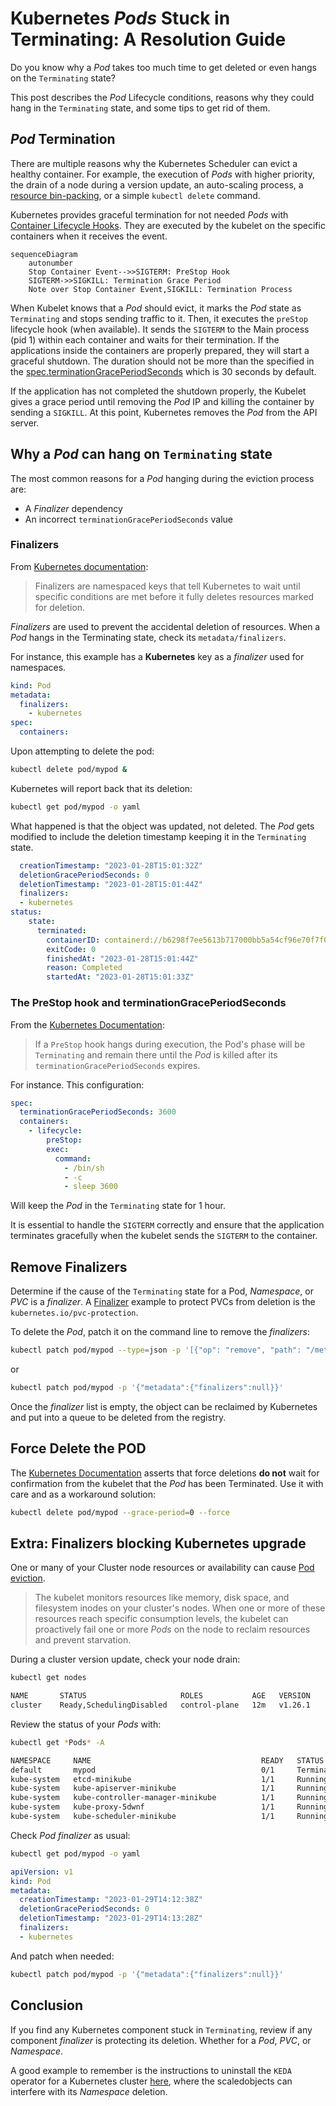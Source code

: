 # Kubernetes *Pods* Stuck in Terminating: A Resolution Guide

Do you know why a *Pod* takes too much time to get deleted or even hangs on the `Terminating` state?

This post describes the *Pod* Lifecycle conditions, reasons why they could hang in the `Terminating` state, and some tips to get rid of them.

## *Pod* Termination

There are multiple reasons why the Kubernetes Scheduler can evict a healthy container. For example, the execution of *Pods* with higher priority, the drain of a node during a version update, an auto-scaling process, a [resource bin-packing](https://kubernetes.io/docs/concepts/scheduling-eviction/resource-bin-packing/), or a simple `kubectl delete` command.

Kubernetes provides graceful termination for not needed *Pods* with [Container Lifecycle Hooks](https://kubernetes.io/docs/concepts/containers/container-lifecycle-hooks/#container-hooks). They are executed by the kubelet on the specific containers when it receives the event.

```mermaid
sequenceDiagram
    autonumber
    Stop Container Event-->>SIGTERM: PreStop Hook
    SIGTERM->>SIGKILL: Termination Grace Period
    Note over Stop Container Event,SIGKILL: Termination Process
```

When Kubelet knows that a *Pod* should evict, it marks the *Pod* state as `Terminating` and stops sending traffic to it. Then, it executes the `preStop` lifecycle hook (when available). It sends the `SIGTERM` to the Main process (pid 1) within each container and waits for their termination. If the applications inside the containers are properly prepared, they will start a graceful shutdown. The duration should not be more than the specified in the [spec.terminationGracePeriodSeconds](https://kubernetes.io/docs/reference/generated/kubernetes-api/v1.21/#podspec-v1-core) which is 30 seconds by default.

If the application has not completed the shutdown properly, the Kubelet gives a grace period until removing the *Pod* IP and killing the container by sending a `SIGKILL`. At this point, Kubernetes removes the *Pod* from the API server.

## Why a *Pod* can hang on `Terminating` state

The most common reasons for a *Pod* hanging during the eviction process are:

* A *Finalizer* dependency
* An incorrect `terminationGracePeriodSeconds` value

### Finalizers

From [Kubernetes documentation](https://kubernetes.io/docs/concepts/overview/working-with-objects/finalizers/):

> Finalizers are namespaced keys that tell Kubernetes to wait until specific conditions are met before it fully deletes resources marked for deletion.

*Finalizers* are used to prevent the accidental deletion of resources. When a *Pod* hangs in the Terminating state, check its `metadata/finalizers`.

For instance, this example has a **Kubernetes** key as a *finalizer* used for namespaces.

```yaml
kind: Pod
metadata:
  finalizers:
    - kubernetes
spec:
  containers:
```

Upon attempting to delete the pod:

```sh
kubectl delete pod/mypod &
```

Kubernetes will report back that its deletion:

```sh
kubectl get pod/mypod -o yaml
```

What happened is that the object was updated, not deleted. The *Pod* gets modified to include the deletion timestamp keeping it in the `Terminating` state.

```yaml
  creationTimestamp: "2023-01-28T15:01:32Z"
  deletionGracePeriodSeconds: 0
  deletionTimestamp: "2023-01-28T15:01:44Z"
  finalizers:
  - kubernetes
status:
    state:
      terminated:
        containerID: containerd://b6298f7ee5613b717000bb5a54cf96e70f7f0cb8dd8e1c3c5f9d115b0fbfc7c9
        exitCode: 0
        finishedAt: "2023-01-28T15:01:44Z"
        reason: Completed
        startedAt: "2023-01-28T15:01:33Z"
```

### The PreStop hook and terminationGracePeriodSeconds

From the [Kubernetes Documentation](https://kubernetes.io/docs/concepts/containers/container-lifecycle-hooks/#hook-handler-execution):

> If a `PreStop` hook hangs during execution, the Pod's phase will be `Terminating` and remain there until the *Pod* is killed after its `terminationGracePeriodSeconds` expires.

For instance. This configuration:

```yaml
spec:
  terminationGracePeriodSeconds: 3600
  containers:
    - lifecycle:
        preStop:
        exec:
          command:
            - /bin/sh
            - -c
            - sleep 3600
```

Will keep the *Pod* in the `Terminating` state for 1 hour.

It is essential to handle the `SIGTERM` correctly and ensure that the application terminates gracefully when the kubelet sends the `SIGTERM` to the container.

## Remove Finalizers

Determine if the cause of the `Terminating` state for a Pod, *Namespace*, or *PVC* is a *finalizer*. A [Finalizer](https://kubernetes.io/blog/2021/12/15/kubernetes-1-23-prevent-persistentvolume-leaks-when-deleting-out-of-order/) example to protect PVCs from deletion is the `kubernetes.io/pvc-protection`.

To delete the *Pod*, patch it on the command line to remove the *finalizers*:

```sh
kubectl patch pod/mypod --type=json -p '[{"op": "remove", "path": "/metadata/finalizers" }]'
```

or

```sh
kubectl patch pod/mypod -p '{"metadata":{"finalizers":null}}'
```

Once the *finalizer* list is empty, the object can be reclaimed by Kubernetes and put into a queue to be deleted from the registry.

## Force Delete the POD

The [Kubernetes Documentation](https://kubernetes.io/docs/tasks/run-application/force-delete-stateful-set-pod/#force-deletion) asserts that force deletions **do not** wait for confirmation from the kubelet that the *Pod* has been Terminated. Use it with care and as a workaround solution:

```sh
kubectl delete pod/mypod --grace-period=0 --force
```

## Extra: Finalizers blocking Kubernetes upgrade

One or many of your Cluster node resources or availability can cause [Pod eviction](https://kubernetes.io/docs/concepts/scheduling-eviction/node-pressure-eviction/).

>The kubelet monitors resources like memory, disk space, and filesystem inodes on your cluster's nodes. When one or more of these resources reach specific consumption levels, the kubelet can proactively fail one or more *Pods* on the node to reclaim resources and prevent starvation.

During a cluster version update, check your node drain:

```sh
kubectl get nodes
```

```sh
NAME       STATUS                     ROLES           AGE   VERSION
cluster    Ready,SchedulingDisabled   control-plane   12m   v1.26.1
```

Review the status of your *Pods* with:

```sh
kubectl get *Pods* -A
```

```sh
NAMESPACE     NAME                                      READY   STATUS        RESTARTS   AGE
default       mypod                                     0/1     Terminating   0          5m42s
kube-system   etcd-minikube                             1/1     Running       0          14m
kube-system   kube-apiserver-minikube                   1/1     Running       0          14m
kube-system   kube-controller-manager-minikube          1/1     Running       0          14m
kube-system   kube-proxy-5dwnf                          1/1     Running       0          14m
kube-system   kube-scheduler-minikube                   1/1     Running       0          14m
```

Check *Pod* *finalizer* as usual:

```sh
kubectl get pod/mypod -o yaml
```

```yaml
apiVersion: v1
kind: Pod
metadata:
  creationTimestamp: "2023-01-29T14:12:38Z"
  deletionGracePeriodSeconds: 0
  deletionTimestamp: "2023-01-29T14:13:28Z"
  finalizers:
  - kubernetes
```

And patch when needed:

```sh
kubectl patch pod/mypod -p '{"metadata":{"finalizers":null}}'
```

## Conclusion

If you find any Kubernetes component stuck in `Terminating`, review if any component *finalizer* is protecting its deletion. Whether for a *Pod*, *PVC*, or *Namespace*.

A good example to remember is the instructions to uninstall the `KEDA` operator for a Kubernetes cluster [here](https://keda.sh/docs/2.9/deploy/#uninstall), where the scaledobjects can interfere with its *Namespace* deletion.
